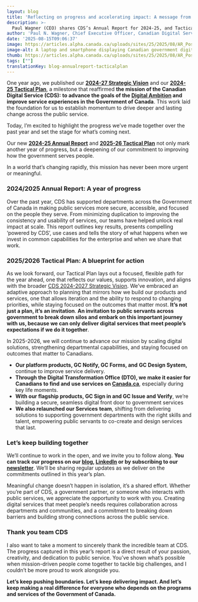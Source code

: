 ```yaml
---
layout: blog
title: 'Reflecting on progress and accelerating impact: A message from the CEO of CDS'
description: >-
  Paul Wagner (CEO) shares CDS’s Annual Report for 2024-25, and Tactical Plan for 2025-26, a look at our plans to improve digital service delivery in the GC.
author: 'Paul N. Wagner, Chief Executive Officer, Canadian Digital Service '
date: '2025-08-15T09:06:37'
image: https://articles.alpha.canada.ca/uploads/sites/25/2025/08/AR_Post_2025_Blog_Post_EN_copy_5-scaled.jpg
image-alt: A laptop and smartphone displaying Canadian government digital services. The laptop screen shows the CDS SNC logo with a maple leaf and the word "Canada" underneath. The smartphone displays a bilingual government login screen. Floating icons represent accessibility, security, and the Government of Canada.
thumb: https://articles.alpha.canada.ca/uploads/sites/25/2025/08/AR_Post_2025_Blog_Post_EN_copy_5-scaled.jpg
tags: [""]
translationKey: blog-annualreport-tacticalplan
---
```


<p>One year ago, we published our <a href="https://digital.canada.ca/reports/strategy-2024.pdf" target="_blank" rel="noreferrer noopener"><strong>2024-27 Strategic Vision</strong></a> and our <a href="https://digital.canada.ca/reports/tactical-plan-2024.pdf" target="_blank" rel="noreferrer noopener"><strong>2024-25 Tactical Plan</strong></a>, a milestone that reaffirmed <strong>the mission of the Canadian Digital Service (CDS):</strong> <strong>to advance the goals of the </strong><a href="https://www.canada.ca/en/government/system/digital-government/canada-digital-ambition/canada-digital-ambition-2024-25.html" target="_blank" rel="noreferrer noopener"><strong>Digital Ambition</strong></a><strong> and improve service experiences in the Government of Canada</strong>. This work laid the foundation for us to establish momentum to drive deeper and lasting change across the public service.</p>



<p>Today, I’m excited to highlight the progress we’ve made together over the past year and set the stage for what’s coming next.</p>



<p>Our new <a href="https://digital.canada.ca/reports/annual-report-2024.pdf?utm_campaign=esdc-edsc-intcomms-24-25&amp;utm_medium=smo&amp;utm_source=lnkn&amp;utm_content=annual-report-2025-en-250814" target="_blank" rel="noreferrer noopener"><strong>2024-25 Annual Report</strong></a> and <a href="https://digital.canada.ca/reports/tactical-plan-2025.pdf?utm_campaign=esdc-edsc-intcomms-24-25&amp;utm_medium=smo&amp;utm_source=lnkn&amp;utm_content=tactical-plan-2025-en-250814" target="_blank" rel="noreferrer noopener"><strong>2025-26 Tactical Plan</strong></a> not only mark another year of progress, but a deepening of our commitment to improving how the government serves people.&nbsp;</p>



<p>In a world that’s changing rapidly, this mission has never been more urgent or meaningful.</p>



<h3 class="wp-block-heading"><strong>2024/2025 Annual Report: A year of progress</strong></h3>



<p>Over the past year, CDS has supported departments across the Government of Canada in making public services more secure, accessible, and focused on the people they serve. From minimizing duplication to improving the consistency and usability of services, our teams have helped unlock real impact at scale. This report outlines key results, presents compelling ‘powered by CDS’, use cases and tells the story of what happens when we invest in common capabilities for the enterprise and when we share that work. </p>



<h3 class="wp-block-heading"><strong>2025/2026 Tactical Plan: A blueprint for action</strong></h3>



<p>As we look forward, our Tactical Plan lays out a focused, flexible path for the year ahead, one that reflects our values, supports innovation, and aligns with the broader <a href="https://digital.canada.ca/reports/strategy-2024.pdf" target="_blank" rel="noreferrer noopener">CDS 2024-2027 Strategic Vision</a>. We’ve embraced an adaptive approach to planning that mirrors how we build our products and services, one that allows iteration and the ability to respond to changing priorities, while staying focused on the outcomes that matter most. <strong>It’s not just a plan, it’s an invitation</strong>. <strong>An invitation to public servants across government to break down silos and embark on this important journey with us, because we can only deliver digital services that meet people’s expectations if we do it together</strong>. </p>



<p>In 2025-2026, we will continue to advance our mission by scaling digital solutions, strengthening departmental capabilities, and staying focused on outcomes that matter to Canadians. </p>



<ul class="wp-block-list">
<li><strong>Our platform products, GC Notify, GC Forms, and</strong> <strong>GC Design System,</strong> continue to improve service delivery. </li>



<li><strong>Through the Digital Transformation Office (DTO), we make it easier for Canadians to find and use services on </strong><a href="http://canada.ca"><strong>Canada.ca</strong></a>, especially during key life moments.</li>



<li><strong>With our flagship products, GC Sign in and GC Issue and Verify</strong>, we’re building a secure, seamless digital front door to government services</li>



<li><strong>We also relaunched our Services</strong> <strong>team</strong>, shifting from delivering solutions to supporting government departments with the right skills and talent, empowering public servants to co-create and design services that last.</li>
</ul>



<h3 class="wp-block-heading"><strong>Let’s keep building together</strong></h3>



<p>We’ll continue to work in the open, and we invite you to follow along. <strong>You can track our progress on our <a href="https://digital.canada.ca/blog/" target="_blank" rel="noreferrer noopener">blog</a>, <a href="https://www.linkedin.com/company/cds-snc/" target="_blank" rel="noreferrer noopener">LinkedIn</a> or by subscribing to our <a href="https://us15.campaign-archive.com/home/?u=729a207773f7324e217a1d945&amp;id=eb357181d2" target="_blank" rel="noreferrer noopener">newsletter</a></strong>. We’ll be sharing regular updates as we deliver on the commitments outlined in this year’s plan. </p>



<p>Meaningful change doesn’t happen in isolation, it’s a shared effort. Whether you&#8217;re part of CDS, a government partner, or someone who interacts with public services, we appreciate the opportunity to work with you. Creating digital services that meet people’s needs requires collaboration across departments and communities, and a commitment to breaking down barriers and building strong connections across the public service.</p>



<h3 class="wp-block-heading"><strong>Thank you team CDS</strong></h3>



<p>I also want to take a moment to sincerely thank the incredible team at CDS. The progress captured in this year’s report is a direct result of your passion, creativity, and dedication to public service. You’ve shown what’s possible when mission-driven people come together to tackle big challenges, and I couldn’t be more proud to work alongside you.  </p>



<p><strong>Let’s keep pushing boundaries. Let’s keep delivering impact. And let’s keep making a real difference for everyone who depends on the programs and services of the Government of Canada.</strong><br><br><br></p>


